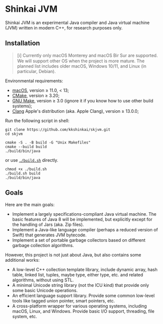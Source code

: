 Shinkai JVM
===========

Shinkai JVM is an experimental Java compiler and Java virtual machine (JVM)
written in modern C++, for research purposes only.

Installation
------------

> \[&#x2139;\] Currently only macOS Monterey and macOS Bir Sur are supported.
> We will support other OS when the project is more mature. The planned list
> includes older macOS, Windows 10/11, and Linux (in particular, Debian).

Environmental requirements:

- [macOS](https://www.apple.com/macos/monterey/),
  version &ge; 11.0, < 13;
- [CMake](https://cmake.org),
  version &ge; 3.20;
- [GNU Make](https://www.gnu.org/software/make/),
  version &ge; 3.0 (ignore it if you know how to use other build systems);
- [Clang](https://clang.llvm.org)
  Apple's distribution (aka. Apple Clang), version &ge; 13.0.0;

Run the following script in shell:

```shell
git clone https://github.com/kkshinkai/skjvm.git
cd skjvm

cmake -S . -B build -G "Unix Makefiles"
cmake --build build
./build/bin/java
```

or use [`./build.sh`](./build.sh) directly.

```shell
chmod +x ./build.sh
./build.sh build
./build/bin/java
```

Goals
-----

Here are the main goals:

- Implement a largely specifications-compliant Java virtual machine. The basic
  features of Java 8 will be implemented, but explicitly except for the handling
  of Jars (aka. Zip files).
- Implement a Java-like language compiler (perhaps a reduced version of Swift)
  that generates JVM bytecode.
- Implement a set of portable garbage collectors based on different garbage
  collection algorithms.

However, this project is not just about Java, but also contains some additional
works:

- A low-level C++ collection template library, include dynamic array, hash
  table, linked list, tuples, maybe type, either type, etc. and related
  algorithms, without using STL.
- A minimal Unicode string library (not the ICU kind) that provide only some
  basic Unicode operations.
- An efficient language support library. Provide some common low-level tools
  like tagged union pointer, smart pointers, etc.
- A cross-platform wrapper for various operating systems, including macOS,
  Linux, and Windows. Provide basic I/O support, threading, file system, etc.
